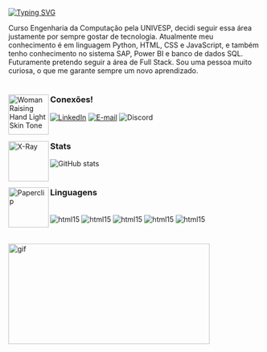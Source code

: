 [![Typing SVG](https://readme-typing-svg.demolab.com?font=Fira+Code&weight=500&size=25&pause=990&color=951AF7&random=false&width=435&lines=%E2%9C%A7+Ol%C3%A1!+Sou+a+Melissa!+%E2%9C%A7)](https://git.io/typing-svg)

Curso Engenharia da Computação pela UNIVESP, decidi seguir essa área justamente por sempre gostar de tecnologia. Atualmente meu conhecimento é em linguagem Python, HTML, CSS e JavaScript, e também tenho conhecimento no sistema SAP, Power BI e banco de dados SQL. Futuramente pretendo seguir a área de Full Stack. Sou uma pessoa muito curiosa, o que me garante sempre um novo aprendizado.

#


<img src="https://raw.githubusercontent.com/Tarikul-Islam-Anik/Animated-Fluent-Emojis/master/Emojis/People%20with%20activities/Woman%20Raising%20Hand%20Light%20Skin%20Tone.png" alt="Woman Raising Hand Light Skin Tone" width="80" height="80" img align='left'/><h3>Conexões!</h3>

[![LinkedIn](https://img.shields.io/badge/-LinkedIn-000?style=for-the-badge&logo=linkedin&logoColor=7869e9&color:FFF)](https://www.linkedin.com/in/melissacparton/) 
[![E-mail](https://img.shields.io/badge/-Email-000?style=for-the-badge&logo=microsoft-outlook&logoColor=7869e9&color:FFF)](mailto:meelcalixto1@gmail.com)
![Discord](https://img.shields.io/badge/Monkamoon-black?style=for-the-badge&logo=discord&logoColor7869e9)

#

<img src="https://raw.githubusercontent.com/Tarikul-Islam-Anik/Animated-Fluent-Emojis/master/Emojis/Objects/X-Ray.png" alt="X-Ray" width="80" height="80" img align='left'/> <h3>Stats</h3>
  <img src="https://github-readme-stats-git-masterrstaa-rickstaa.vercel.app/api?username=monkamoon&hide_title=true&show_icons=true&include_all_commits=false&count_private=true&line_height=25&hide=issues&bg_color=000&title_color=7869e9&text_color=FFF&border_radius=3&border_color=7869e9&icon_color=7869e9&theme=jolly" alt="GitHub stats">

# 

<img src="https://raw.githubusercontent.com/Tarikul-Islam-Anik/Animated-Fluent-Emojis/master/Emojis/Objects/Paperclip.png" alt="Paperclip" width="80" height="80" img align='left'/> <h3>Linguagens</h3>
<div style='display': inline_block><br/>
    <img align='center' alt='html15' src='https://img.shields.io/badge/Python-black?style=for-the-badge&logo=python&logoColor=7869e9'/>
   <img align='center' alt='html15' src='https://img.shields.io/badge/SAP-black?style=for-the-badge&logo=sap&logoColor=7869e9'/>
    <img align='center' alt='html15' src='https://img.shields.io/badge/HTML-black?style=for-the-badge&logo=html5&logoColor=7869e9'/>
   <img align='center' alt='html15' src='https://img.shields.io/badge/CSS-black?&style=for-the-badge&logo=css3&logoColor=7869e9'/>
    <img align='center' alt='html15' src='https://img.shields.io/badge/JavaScript-black?style=for-the-badge&logo=javascript&logoColor=7869e9'/>
  
#
  
<img align='center' alt='gif' height='200' width='400' src='https://media.discordapp.net/attachments/693963581590601778/1235013564285063178/githubgif.gif?ex=6632d383&is=66318203&hm=4e28829c9fb22e402d8ec9bdd315a9eb135581e75e8d19233a8763077804e95e&=&width=831&height=467'/>
